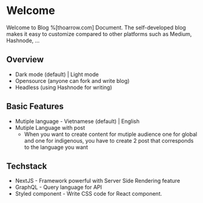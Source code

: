 # Welcome
Welcome to Blog %[thoarrow.com] Document.
The self-developed blog makes it easy to customize compared to other platforms such as Medium, Hashnode, ...

## Overview
* Dark mode (default) | Light mode
* Opensource (anyone can fork and write blog)
* Headless (using Hashnode for writing)

## Basic Features
- Mutiple language - Vietnamese (default) | English
- Mutiple Language with post
    - When you want to create content for mutiple audience one for global and one for indigenous, you have to create 2 post that corresponds to the language you want

## Techstack
- NextJS - Framework powerful with Server Side Rendering feature
- GraphQL - Query language for API
- Styled component - Write CSS code for React component.